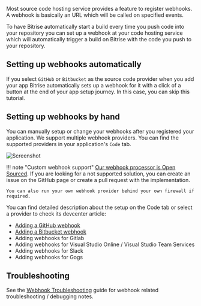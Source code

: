 Most source code hosting service provides a feature to register webhooks. A webhook is basically an URL which will be called on specified events.

To have Bitrise automatically start a build every time you push code into your repository you can set up a webhook at your code hosting service which will automatically trigger a build on Bitrise with the code you push to your repository.

## Setting up webhooks automatically

If you select `GitHub` or `Bitbucket` as the source code provider when you add your app Bitrise automatically sets up a webhook for it with a click of a button at the end of your app setup journey. In this case, you can skip this tutorial.

## Setting up webhooks by hand

You can manually setup or change your webhooks after you registered your application.
We support multiple webhook providers. You can find the supported providers in your application's `Code` tab.

![Screenshot](https://www.filepicker.io/api/file/3FF9dYg0TumHVbIeRhqW)

!!! note "Custom webhook support"
    [Our webhook processor is Open Sourced](https://github.com/bitrise-io/bitrise-webhooks). If you are looking for a not supported solution, you can create an issue on the GitHub page or create a pull request with the implementation.

    You can also run your own webhook provider behind your own firewall if required.

You can find detailed description about the setup on the Code tab or select a provider to check its devcenter article:

* [Adding a GitHub webhook](/webhooks/adding-a-github-webhook)
* [Adding a Bitbucket webhook](/webhooks/adding-a-bitbucket-webhook)
* Adding webhooks for Gitlab
* Adding webhooks for Visual Studio Online / Visual Studio Team Services
* Adding webhooks for Slack
* Adding webhooks for Gogs


## Troubleshooting

See the [Webhook Troubleshooting](/webhooks/troubleshooting) guide
for webhook related troubleshooting / debugging notes.
